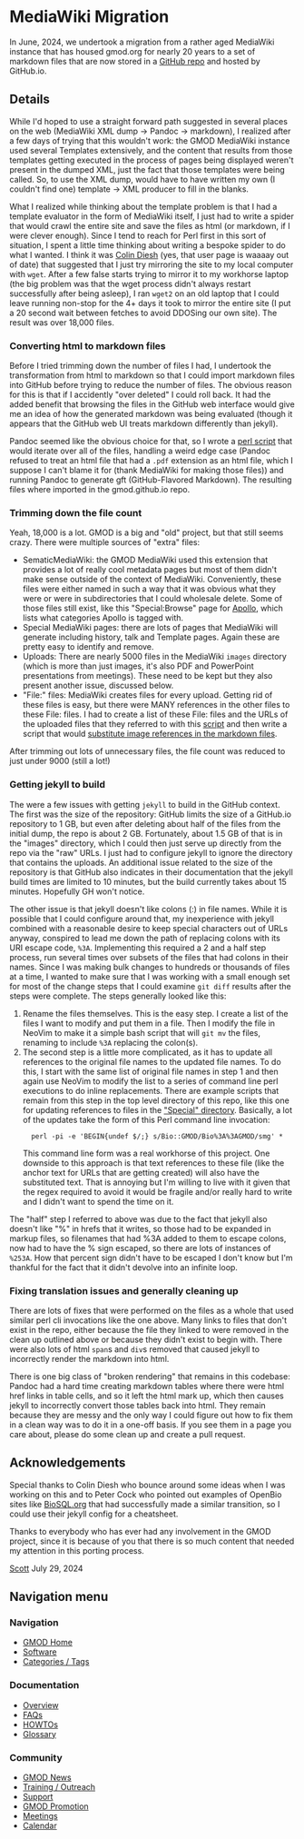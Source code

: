 # MediaWiki Migration

In June, 2024, we undertook a migration from a rather aged MediaWiki instance that has
housed gmod.org for nearly 20 years to a set of markdown files that are now
stored in a [GitHub repo](https://github.com/GMOD/gmod.github.io) and hosted
by GitHub.io.

## Details

While I'd hoped to use a straight forward path suggested in several places on the web
(MediaWiki XML dump -> Pandoc -> markdown), I realized after a few days of
trying that this wouldn't work: the GMOD MediaWiki instance used several
Templates extensively, and the content that results from those templates getting
executed in the process of pages being displayed weren't present in the dumped
XML, just the fact that those templates were being called. So, to use the XML
dump, would have to have written my own (I couldn't find one) template ->
XML producer to fill in the blanks.

What I realized while thinking about the template problem is that I had a
template evaluator in the form of MediaWiki itself, I just had to write a spider
that would crawl the entire site and save the files as html (or markdown, if
I were clever enough). Since I tend to reach for Perl first in this sort
of situation, I spent a little time thinking about writing a bespoke spider
to do what I wanted. I think it was [Colin Diesh](User%253AColin_Diesh) (yes,
that user page is waaaay out of date) that suggested that I just try mirroring
the site to my local computer with `wget`. After a few false starts trying to
mirror it to my workhorse laptop (the big problem was that the wget process didn't always
restart successfully after being asleep), I ran `wget2` on an old laptop that I
could leave running non-stop for the 4+ days it took to mirror the entire site
(I put a 20 second wait between fetches to avoid DDOSing our own site). The result
was over 18,000 files.

### Converting html to markdown files

Before I tried trimming down the number of files I had, I undertook the transformation
from html to markdown so that I could import markdown files into GitHub before
trying to reduce the number of files. The obvious reason for this is that if I
accidently "over deleted" I could roll back. It had the added benefit that browsing
the files in the GitHub web interface would give me an idea of how the generated
markdown was being evaluated (though it appears that the GitHub web UI treats
markdown differently than jekyll).

Pandoc seemed like the obvious choice for that, so I wrote a [perl script](../html_to_md.pl)
that would iterate over all of the files, handling a weird edge case (Pandoc
refused to treat an html file that had a `.pdf` extension as an html file,
which I suppose I can't blame it for (thank MediaWiki for making those files)) and
running Pandoc to generate gft (GitHub-Flavored Markdown). The resulting files
where imported in the gmod.github.io repo.

### Trimming down the file count

Yeah, 18,000 is a lot. GMOD is a big and "old" project, but that still seems crazy.
There were multiple sources of "extra" files:

- SematicMediaWiki: the GMOD MediaWiki used this extension that provides a lot of
  really cool metadata pages but most of them didn't make sense outside of the context
  of MediaWiki. Conveniently, these files were either named in such a way that it was
  obvious what they were or were in subdirectories that I could wholesale delete.
  Some of those files still exist, like this "Special:Browse" page for
  [Apollo](Special%253ABrowse/Apollo), which lists what categories Apollo is tagged with.
- Special MediaWiki pages: there are lots of pages that MediaWiki will generate
  including history, talk and Template pages. Again these are pretty easy to identify and remove.
- Uploads: There are nearly 5000 files in the MediaWiki `images` directory
  (which is more than just images, it's also PDF and PowerPoint presentations
  from meetings). These need to be kept but they also present another issue,
  discussed below.
- "File:" files: MediaWiki creates files for every upload. Getting rid of these files
  is easy, but there were MANY references in the other files to these File: files.
  I had to create a list of these File: files and the URLs of the uploaded files
  that they referred to with this [script](../make_File_lookup.pl) and then
  write a script that would [substitute image references in the markdown files](../fix_File_urls.pl).

After trimming out lots of unnecessary files, the file count was reduced to just
under 9000 (still a lot!)

### Getting jekyll to build

The were a few issues with getting `jekyll` to build in the GitHub context. The
first was the size of the repository: GitHub limits the size of a GitHub.io
repository to 1 GB, but even after deleting about half of the files from the
initial dump, the repo is about 2 GB. Fortunately, about 1.5 GB of that is
in the "images" directory, which I could then just serve up directly from
the repo via the "raw" URLs. I just had to configure jekyll to ignore the
directory that contains the uploads. An additional issue related to the size of
the repository is that GitHub also indicates in their documentation that
the jekyll build times are limited to 10 minutes, but the build currently
takes about 15 minutes. Hopefully GH won't notice.

The other issue is that jekyll doesn't like colons (:) in file names. While it
is possible that I could configure around that, my inexperience with jekyll
combined with a reasonable desire to keep special characters out of URLs anyway,
conspired to lead me down the path of replacing colons with its URI escape code,
`%3A`. Implementing this required a 2 and a half step process, run several times
over subsets of the files that had colons in their names. Since I was making
bulk changes to hundreds or thousands of files at a time, I wanted to make sure
that I was working with a small enough set for most of the change steps that I
could examine `git diff` results after the steps were complete. The steps
generally looked like this:

1. Rename the files themselves. This is the easy step. I create a list of the
   files I want to modify and put them in a file. Then I modify the file in NeoVim
   to make it a simple bash script that will `git mv` the files, renaming to include
   `%3A` replacing the colon(s).
2. The second step is a little more complicated, as it has to update all references
   to the original file names to the updated file names. To do this, I start with the
   same list of original file names in step 1 and then again use NeoVim to modify
   the list to a series of command line perl executions to do inline replacements.
   There are example scripts that remain from this step in the top level
   directory of this repo, like this one for updating references to files in
   the ["Special" directory](../perl_special.sh). Basically, a lot of the updates
   take the form of this Perl command line invocation:
   ```
     perl -pi -e 'BEGIN{undef $/;} s/Bio::GMOD/Bio%3A%3AGMOD/smg' *
   ```
   This command line form was a real workhorse of this project. One downside
   to this approach is that text references to these file (like the anchor text
   for URLs that are getting created) will also have the substituted text. That is
   annoying but I'm willing to live with it given that the regex required to
   avoid it would be fragile and/or really hard to write and I didn't want to
   spend the time on it.

The "half" step I referred to above was due to the fact that jekyll also doesn't
like "%" in hrefs that it writes, so those had to be expanded in markup files,
so filenames that had %3A added to them to escape colons, now had to have the
% sign escaped, so there are lots of instances of `%253A`. How that percent
sign didn't have to be escaped I don't know but I'm thankful for the fact
that it didn't devolve into an infinite loop.

### Fixing translation issues and generally cleaning up

There are lots of fixes that were performed on the files as a whole that used
similar perl cli invocations like the one above. Many links to files that don't
exist in the repo, either because the file they linked to were removed in the
clean up outlined above or because they didn't exist to begin with. There
were also lots of html `span`s and `div`s removed that caused jekyll to
incorrectly render the markdown into html.

There is one big class of "broken rendering" that remains in this codebase:
Pandoc had a hard time creating markdown tables where there were html href links
in table cells, and so it left the html mark up, which then causes jekyll to
incorrectly convert those tables back into html. They remain because they are messy
and the only way I could figure out how to fix them in a clean way was to do
it in a one-off basis. If you see them in a page you care about, please do
some clean up and create a pull request.

## Acknowledgements

Special thanks to Colin Diesh who bounce around some ideas when I was working on this
and to Peter Cock who pointed out examples of OpenBio sites like
[BioSQL.org](biosql.org) that had successfully made a similar transition, so I
could use their jekyll config for a cheatsheet.

Thanks to everybody who has ever had any involvement in the GMOD project, since
it is because of you that there is so much content that needed my attention in
this porting process.

[Scott](User%3AScott)
July 29, 2024

## Navigation menu

### Navigation

- <span id="n-GMOD-Home">[GMOD Home](Main_Page)</span>
- <span id="n-Software">[Software](GMOD_Components)</span>
- <span id="n-Categories-.2F-Tags">[Categories / Tags](Categories)</span>

### Documentation

- <span id="n-Overview">[Overview](Overview)</span>
- <span id="n-FAQs">[FAQs](Category%253AFAQ)</span>
- <span id="n-HOWTOs">[HOWTOs](Category%253AHOWTO)</span>
- <span id="n-Glossary">[Glossary](Glossary)</span>

### Community

- <span id="n-GMOD-News">[GMOD News](GMOD_News)</span>
- <span id="n-Training-.2F-Outreach">[Training / Outreach](Training_and_Outreach)</span>
- <span id="n-Support">[Support](Support)</span>
- <span id="n-GMOD-Promotion">[GMOD Promotion](GMOD_Promotion)</span>
- <span id="n-Meetings">[Meetings](Meetings)</span>
- <span id="n-Calendar">[Calendar](Calendar)</span>
